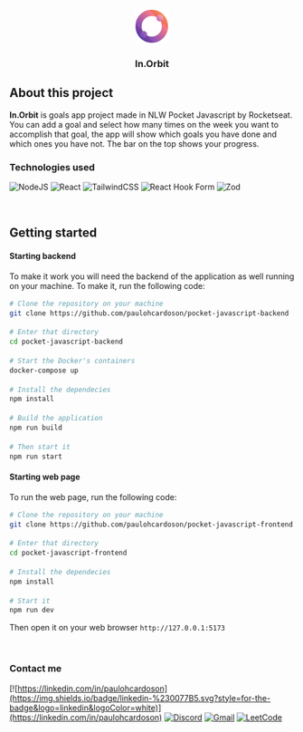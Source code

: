 <div align="center">
  <img src="./public/logo.svg" alt="In.Orbit logo" height="60" />
  <h3>In.Orbit</h3>
</div>

## About this project

**In.Orbit** is goals app project made in NLW Pocket Javascript by Rocketseat. You can add a goal and select how many times on the week you want to accomplish that goal, the app will show which goals you have done and which ones you have not.
The bar on the top shows your progress.

### Technologies used

![NodeJS](https://img.shields.io/badge/node.js-6DA55F?style=for-the-badge&logo=node.js&logoColor=white)
![React](https://img.shields.io/badge/react-%2320232a.svg?style=for-the-badge&logo=react&logoColor=%2361DAFB)
![TailwindCSS](https://img.shields.io/badge/tailwindcss-%2338B2AC.svg?style=for-the-badge&logo=tailwind-css&logoColor=white)
![React Hook Form](https://img.shields.io/badge/React%20Hook%20Form-%23EC5990.svg?style=for-the-badge&logo=reacthookform&logoColor=white)
![Zod](https://img.shields.io/badge/zod-%233068b7.svg?style=for-the-badge&logo=zod&logoColor=white)

<br />

## Getting started

#### Starting backend

To make it work you will need the backend of the application as well running on your machine. To make it, run the following code:

```sh
# Clone the repository on your machine
git clone https://github.com/paulohcardoson/pocket-javascript-backend

# Enter that directory
cd pocket-javascript-backend

# Start the Docker's containers
docker-compose up

# Install the dependecies
npm install

# Build the application
npm run build

# Then start it
npm run start
```

#### Starting web page

To run the web page, run the following code:

```sh
# Clone the repository on your machine
git clone https://github.com/paulohcardoson/pocket-javascript-frontend

# Enter that directory
cd pocket-javascript-frontend

# Install the dependecies
npm install

# Start it
npm run dev
```

Then open it on your web browser `http://127.0.0.1:5173`

<br />

### Contact me

[![https://linkedin.com/in/paulohcardoson](https://img.shields.io/badge/linkedin-%230077B5.svg?style=for-the-badge&logo=linkedin&logoColor=white)](https://linkedin.com/in/paulohcardoson)
[![Discord](https://img.shields.io/badge/Discord-%235865F2.svg?style=for-the-badge&logo=discord&logoColor=white)](https://discord.com)
[![Gmail](https://img.shields.io/badge/Gmail-D14836?style=for-the-badge&logo=gmail&logoColor=white)](mailto:pauloh.cardoson@gmail.com)
[![LeetCode](https://img.shields.io/badge/LeetCode-000000?style=for-the-badge&logo=LeetCode&logoColor=#d16c06)](https://leetcode.com/u/paulohcardoson/)
